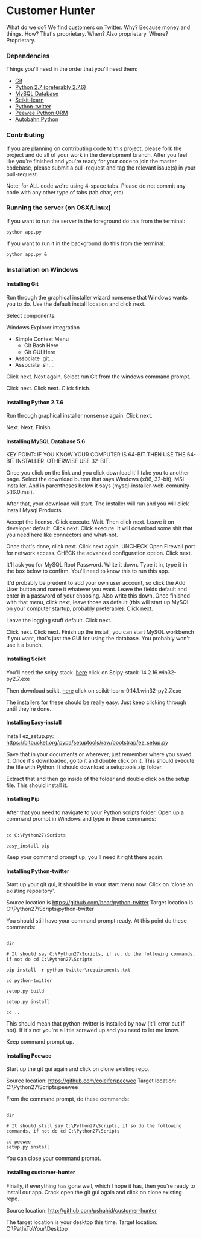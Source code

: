 Customer Hunter
===============

What do we do? We find customers on Twitter. 
Why? Because money and things. 
How? That's proprietary. 
When? Also proprietary. 
Where? Proprietary. 

### Dependencies

Things you'll need in the order that you'll need them:

* [Git](http://git-scm.com/downloads)
* [Python 2.7 (preferably 2.7.6)](http://python.org/downloads/windows)
* [MySQL Database](http://dev.mysql.com/downloads/mysql/)
* [Scikit-learn](http://scikit-learn.org/stable/install.html#windows-installer)
* [Python-twitter](https://github.com/bear/python-twitter)
* [Peewee Python ORM](https://github.com/coleifer/peewee)
* [Autobahn Python](http://autobahn.ws/python/)

### Contributing

If you are planning on contributing code to this project, please fork the project and do all of your work in the development branch. After you feel like you're finished and you're ready for your code to join the master codebase, please submit a pull-request and tag the relevant issue(s) in your pull-request.

Note: for ALL code we're using 4-space tabs. Please do not commit any code with any other type of tabs (tab char, etc)

### Running the server (on OSX/Linux)

If you want to run the server in the foreground do this from the terminal:

```
python app.py
```
If you want to run it in the background do this from the terminal:

```
python app.py &
```

### Installation on Windows

#### Installing Git

Run through the graphical installer wizard nonsense that Windows wants you to do. Use the default install location and click next.

Select components:

Windows Explorer integration
- Simple Context Menu
	- Git Bash Here
	- Git GUI Here
- Associate .git...
- Associate .sh....

Click next. Next again. Select run Git from the windows command prompt.

Click next. Click next. Click finish.

#### Installing Python 2.7.6

Run through graphical installer nonsense again. Click next.

Next. Next. Finish.

#### Installing MySQL Database 5.6

KEY POINT: IF YOU KNOW YOUR COMPUTER IS 64-BIT THEN USE THE 64-BIT INSTALLER. OTHERWISE USE 32-BIT.

Once you click on the link and you click download it'll take you to another page. Select the download button that says Windows (x86, 32-bit), MSI Installer. And in parentheses below it says (mysql-installer-web-comunity-5.16.0.msi).

After that, your download will start. The installer will run and you will click Install Mysql Products.

Accept the license. Click execute. Wait. Then click next. Leave it on developer default. Click next. Click execute. It will download some shit that you need here like connectors and what-not.

Once that's done, click next. Click next again. UNCHECK Open Firewall port for network access. CHECK the advanced configuration option. Click next.

It'll ask you for MySQL Root Password. Write it down. Type it in, type it in the box below to confirm. You'll need to know this to run this app.

It'd probably be prudent to add your own user account, so click the Add User button and name it whatever you want. Leave the fields default and enter in a password of your choosing. Also write this down. Once finished with that menu, click next, leave those as default (this will start up MySQL on your computer startup, probably preferable). Click next.

Leave the logging stuff default. Click next.

Click next. Click next. Finish up the install, you can start MySQL workbench if you want, that's just the GUI for using the database. You probably won't use it a bunch.

#### Installing Scikit

You'll need the scipy stack. [here](www.lfd.uci.edu/~gohlke/pythonlibs/#scipy) click on Scipy-stack-14.2.16.win32-py2.7.exe

Then download scikit. [here](www.lfd.uci.edu/~gohlke/pythonlibs/#scikit-learn) click on scikit-learn-0.14.1.win32-py2.7.exe

The installers for these should be really easy. Just keep clicking through until they're done.

#### Installing Easy-install

Install ez_setup.py: https://bitbucket.org/pypa/setuptools/raw/bootstrap/ez_setup.py

Save that in your documents or wherever, just remember where you saved it. Once it's downloaded, go to it and double click on it. This should execute the file with Python. It should download a setuptools.zip folder. 

Extract that and then go inside of the folder and double click on the setup file. This should install it.


#### Installing Pip

After that you need to navigate to your Python scripts folder. Open up a command prompt in Windows and type in these commands:

```

cd C:\Python27\Scripts

easy_install pip

```

Keep your command prompt up, you'll need it right there again.

#### Installing Python-twitter

Start up your git gui, it should be in your start menu now. Click on 'clone an existing repository'.

Source location is https://github.com/bear/python-twitter
Target location is C:\Python27\Scripts\python-twitter

You should still have your command prompt ready. At this point do these commands:

```

dir

# It should say C:\Python27\Scripts, if so, do the following commands, if not do cd C:\Python27\Scripts

pip install -r python-twitter\requirements.txt

cd python-twitter

setup.py build

setup.py install

cd ..
```

This should mean that python-twitter is installed by now (it'll error out if not). If it's not you're a little screwed up and you need to let me know. 

Keep command prompt up.

#### Installing Peewee

Start up the git gui again and click on clone existing repo.

Source location: https://github.com/coleifer/peewee
Target location: C:\Python27\Scripts\peewee

From the command prompt, do these commands:

```

dir

# It should still say C:\Python27\Scripts, if so do the following commands, if not do cd C:\Python27\Scripts

cd peewee
setup.py install
```

You can close your command prompt.

#### Installing customer-hunter

Finally, if everything has gone well, which I hope it has, then you're ready to install our app. Crack open the git gui again and click on clone existing repo.

Source location: http://github.com/pshahid/customer-hunter

The target location is your desktop this time.
Target location: C:\Path\To\Your\Desktop  
